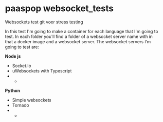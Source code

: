 # paaspop websocket_tests

Websockets test git voor stress testing 

In this test I'm going to make a container for each language that I'm going to test. In each folder you'll find a folder of a websocket server name with in that a docker image and a websocket server.
The websocket servers I'm going to test are:

**Node js**
* Socket.Io
* uWebsockets with Typescript
* -

**Python**
* Simple websockets
* Tornado
* -